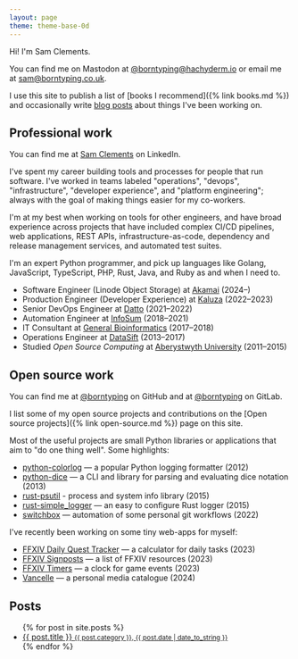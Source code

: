 ```yaml
---
layout: page
theme: theme-base-0d
---
```


Hi! I'm Sam Clements.

You can find me on Mastodon at [@borntyping@hachyderm.io](https://hachyderm.io/@borntyping) or email me at  [sam@borntyping.co.uk](mailto:sam@borntyping.co.uk).

I use this site to publish a list of [books I recommend]({% link books.md %}) and occasionally write [blog posts](#posts) about things I've been working on.

## Professional work

You can find me at [Sam Clements][linkedin] on LinkedIn.

I've spent my career building tools and processes for people that run software.
I've worked in teams labeled "operations", "devops", "infrastructure", "developer experience", and "platform engineering"; always with the goal of making things easier for my co-workers.

I'm at my best when working on tools for other engineers, and have broad experience across projects that have included complex CI/CD pipelines, web applications, REST APIs, infrastructure-as-code, dependency and release management services, and automated test suites.

I'm an expert Python programmer, and pick up languages like Golang, JavaScript, TypeScript, PHP, Rust, Java, and Ruby as and when I need to.

* Software Engineer (Linode Object Storage) at [Akamai][akamai] (2024–)
* Production Engineer (Developer Experience) at [Kaluza][kaluza] (2022–2023)
* Senior DevOps Engineer at [Datto][datto] (2021–2022)
* Automation Engineer at [InfoSum][infosum] (2018–2021)
* IT Consultant at [General Bioinformatics][general-bioinformatics] (2017–2018)
* Operations Engineer at [DataSift][datasift] (2013–2017)
* Studied *Open Source Computing* at [Aberystwyth University][au] (2011–2015)

## Open source work

You can find me at [@borntyping][github] on GitHub and at [@borntyping][gitlab] on GitLab.

I list some of my open source projects and contributions on the [Open source projects]({% link open-source.md %}) page on this site.

Most of the useful projects are small Python libraries or applications that aim to "do one thing well". Some highlights:

- [python-colorlog][simple_logger] — a popular Python logging formatter (2012)
- [python-dice][dice] — a CLI and library for parsing and evaluating dice notation (2013)
- [rust-psutil][psutil] - process and system info library (2015)
- [rust-simple_logger][simple_logger] — an easy to configure Rust logger (2015)
- [switchbox][switchbox] — automation of some personal git workflows (2022)

I've recently been working on some tiny web-apps for myself:

- [FFXIV Daily Quest Tracker][ffxiv-daily-quest-tracker] — a calculator for daily tasks (2023)
- [FFXIV Signposts][ffxiv-signposts] — a list of FFXIV resources (2023)
- [FFXIV Timers][ffxiv-timers] — a clock for game events (2023)
- [Vancelle] — a personal media catalogue (2024)

## Posts

<ul class="related-posts">
  {% for post in site.posts %}
    <li>
      <a href="{{ post.url }}">
        {{ post.title }}
        <small>{{ post.category }}, {{ post.date | date_to_string }}</small>
      </a>
    </li>
  {% endfor %}
</ul>

[au]: http://www.aber.ac.uk/en/
[datasift]: http://datasift.com/
[general-bioinformatics]: https://www.generalbioinformatics.com/
[infosum]: https://www.infosum.com/
[datto]: https://www.datto.com/
[kaluza]: https://www.kaluza.com/
[akamai]: https://www.akamai.com/

[github]: https://github.com/borntyping/
[github-sandbox]: https://github.com/borntyping-sandbox/
[gitlab]: https://gitlab.com/borntyping/
[linkedin]: https://www.linkedin.com/in/borntyping/
[cohost]: https://cohost.org/borntyping

[ffxiv-timers]: https://borntyping.co.uk/ffxiv-timers/
[ffxiv-signposts]: https://borntyping.co.uk/ffxiv-signposts/
[ffxiv-daily-quest-tracker]: https://borntyping.co.uk/ffxiv-daily-quest-tracker/
[switchbox]: https://github.com/borntyping/switchbox
[simple_logger]: https://github.com/borntyping/rust-simple_logger
[dice]: https://github.com/borntyping/python-dice
[Vancelle]: https://github.com/borntyping/vancelle
[psutil]: https://github.com/rust-psutil/rust-psutil/
